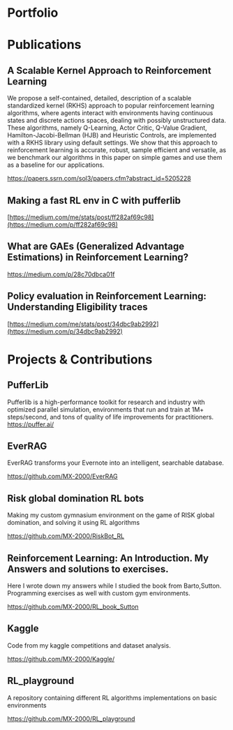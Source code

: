 # Portfolio

# Publications

## A Scalable Kernel Approach to Reinforcement Learning
We propose a self-contained, detailed, description of a scalable standardized kernel (RKHS) approach to popular reinforcement learning algorithms, where agents interact with environments having continuous states and discrete actions spaces, dealing with possibly unstructured data. These algorithms, namely Q-Learning, Actor Critic, Q-Value Gradient, Hamilton-Jacobi-Bellman (HJB) and Heuristic Controls, are implemented with a RKHS library using default settings. We show that this approach to reinforcement learning is accurate, robust, sample efficient and versatile, as we benchmark our algorithms in this paper on simple games and use them as a baseline for our applications.

https://papers.ssrn.com/sol3/papers.cfm?abstract_id=5205228

## Making a fast RL env in C with pufferlib
[https://medium.com/me/stats/post/ff282af69c98](https://medium.com/p/ff282af69c98)

## What are GAEs (Generalized Advantage Estimations) in Reinforcement Learning?
https://medium.com/p/28c70dbca01f

## Policy evaluation in Reinforcement Learning: Understanding Eligibility traces
[https://medium.com/me/stats/post/34dbc9ab2992](https://medium.com/p/34dbc9ab2992)

# Projects & Contributions

## PufferLib
Pufferlib is a high-performance toolkit for research and industry with optimized parallel simulation, environments that run and train at 1M+ steps/second, and tons of quality of life improvements for practitioners.
https://puffer.ai/

## EverRAG
EverRAG transforms your Evernote into an intelligent, searchable database.

https://github.com/MX-2000/EverRAG

## Risk global domination RL bots
Making my custom gymnasium environment on the game of RISK global domination, and solving it using RL algorithms

https://github.com/MX-2000/RiskBot_RL

## Reinforcement Learning: An Introduction. My Answers and solutions to exercises. 
Here I wrote down my answers while I studied the book from Barto,Sutton. Programming exercises as well with custom gym environments. 

https://github.com/MX-2000/RL_book_Sutton

## Kaggle
Code from my kaggle competitions and dataset analysis. 

https://github.com/MX-2000/Kaggle/

## RL_playground
A repository containing different RL algorithms implementations on basic environments

https://github.com/MX-2000/RL_playground
